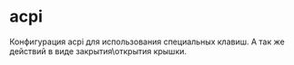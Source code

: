 # acpi

Конфигурация acpi для использования специальных клавиш. А так же действий в
виде закрытия\открытия крышки.
